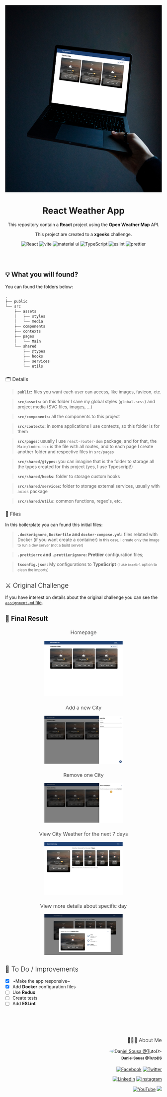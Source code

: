 <div align="center">
<img src="./public/media/weather-app.png" width="600px" height="600px" >
</div>

<h1 align="center">React Weather App</h1>
<p align="center" style="margin:0">This repository contain a <strong>React</strong> project using the <strong>Open Weather Map</strong> API.</p>
<p align="center">This project are created to a <strong>xgeeks</strong> challenge.</p>

<div align="center">
<img alt="React" src="https://img.shields.io/badge/react-1E4174?style=for-the-badge&logo=react&logoColor=white" />
<img alt="vite" src="https://img.shields.io/badge/vite-1E4174?style=for-the-badge&logo=vite&logoColor=white" />
<img alt="material ui" src="https://img.shields.io/badge/material%20ui-1E4174?style=for-the-badge&logo=mui&logoColor=white" />
<img alt="TypeScript" src="https://img.shields.io/badge/TypeScript-1E4174?style=for-the-badge&logo=TypeScript&logoColor=white" />
<img alt="eslint" src="https://img.shields.io/badge/eslint-1E4174?style=for-the-badge&logo=eslint&logoColor=white" />
<img alt="prettier" src="https://img.shields.io/badge/prettier-1E4174?style=for-the-badge&logo=prettier&logoColor=white" />
</div>

<br /><br />

<h2>💡 What you will found?</h2>

You can found the folders below:

```
.
├── public
└── src
    ├── assets
    │   ├── styles
    │   └── media
    ├── components
    ├── contexts
    ├── pages
    │   └── Main
    └── shared
        ├── @types
        ├── hooks
        ├── services
        └── utils
```

<h3 style="font-weight: 300">🗂 Details</h3>

> **`public`:** files you want each user can access, like images, favicon, etc.

> **`src/assets`:** on this folder I save my global styles (`global.scss`) and project media (SVG files, images, ...)

> **`src/components`:** all the components to this project

> **`src/contexts`:** in some applications I use contexts, so this folder is for them

> **`src/pages`:** usually I use `react-router-dom` package, and for that, the `Main/index.tsx` is the file with all routes, and to each page I create another folder and respective files in `src/pages`

> **`src/shared/@types`:** you can imagine that is the folder to storage all the types created for this project (yes, I use Typescript!)

> **`src/shared/hooks`:** folder to storage custom hooks

> **`src/shared/services`:** folder to storage external services, usually with `axios` package

> **`src/shared/utils`:** common functions, regex's, etc.

<h3 style="font-weight: 300">📄 Files</h3>

In this boilerplate you can found this initial files:

> **`.dockerignore`, `Dockerfile` and `docker-compose.yml`:** files related with Docker (if you want create a container)
> <small>In this case, I create only the image to run a dev server (not a build server)</small>

> **`.prettierrc` and `.prettierignore`:** **Prettier** configuration files;

> **`tsconfig.json`:** My configurations to **TypeScript** <small>(I use `baseUrl` option to clean the imports)</small>

<h2 style="font-weight: 300">⚔️ Original Challenge</h2>

If you have interest on details about the original challenge you can see the [`assignment.md` file](./assignment.md).

<h2 style="font-weight: 3000">📸 Final Result</h2>

<div align="center">
<h3 style="font-weight: 300">Homepage</h3>
<img src="./public/media/home.png" alt="home" width="50%" />

<h3 style="font-weight: 300">Add a new City</h3>
<img src="./public/media/add-city.png" alt="add city" width="50%" />

<h3 style="font-weight: 300">Remove one City</h3>
<img src="./public/media/remove-city.png" alt="remove city" width="50%" />

<h3 style="font-weight: 300">View City Weather for the next 7 days</h3>
<img src="./public/media/city-weather.png" alt="city" width="50%" />

<h3 style="font-weight: 300">View more details about specific day</h3>
<img src="./public/media/day-details.png" alt="day details" width="50%" />
</div>

<h2 style="font-weight: 300">🧾 To Do / Improvements</h2>

-   [x] ~Make the app responsive~
-   [x] Add **Docker** configuration files
-   [ ] Use **Redux**
-   [ ] Create tests
-   [ ] Add **ESLint**

<br /><br />

<div align="right" style="margin-top: 50px">
<h3 style="font-weight: 300">
🧑🏻‍💻 About Me
</h3>

<a href="https://github.com/TutoDS" alt="TutoDS">
<img src="https://github.com/tutods.png" alt="Daniel Sousa @TutoDS" width="100px" style="border-radius: 100%">
<br />
 <sub><b>Daniel Sousa @TutoDS</b></sub>
</a>

<div style="margin: 20px 0" />

[facebook]: https://facebook.com/tutods2014
[twitter]: https://twitter.com/tutods
[youtube]: https://youtube.com/tutods2014
[instagram]: https://instagram.com/dsousa_12
[linkedin]: https://www.linkedin.com/in/daniel-sousa-tutods/
[gitlab]: https://gitlab.com/jdaniel.asousa

[<img src="https://img.shields.io/badge/Facebook%20-%232671E5.svg?&style=for-the-badge&logo=Facebook&logoColor=white" alt="Facebook"/>][facebook] [<img src="https://img.shields.io/badge/Twitter%20-%231DA1F2.svg?&style=for-the-badge&logo=Twitter&logoColor=white" alt="Twitter"/>][twitter]

[<img src="https://img.shields.io/badge/LinkedIn%20-%230077B5.svg?&style=for-the-badge&logo=linkedin&logoColor=white" alt="LinkedIn"/>][linkedin] [<img src="https://img.shields.io/badge/Instagram%20-%23E4405F.svg?&style=for-the-badge&logo=Instagram&logoColor=white" alt="Instagram"/>][instagram]

[<img src="https://img.shields.io/badge/YouTube%20-%23FF0000.svg?&style=for-the-badge&logo=YouTube&logoColor=white" alt="YouTube"/>][youtube] [<img src="https://img.shields.io/badge/Gitlab%20-%23181717.svg?&style=for-the-badge&logo=gitlab&logoColor=white"/>][gitlab]

</div>
